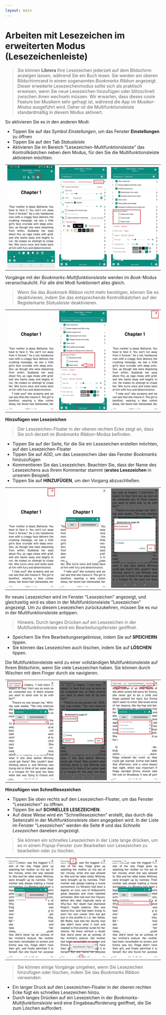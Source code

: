 ```yaml
---
layout: main
---
```


# Arbeiten mit Lesezeichen im erweiterten Modus (Lesezeichenleiste)

> Sie können **Librera** Ihre Lesezeichen jederzeit auf dem Bildschirm anzeigen lassen, während Sie ein Buch lesen. Sie werden am oberen Bildschirmrand in einem sogenannten _Bookmarks Ribbon_ angezeigt. Dieser erweiterte Lesezeichenmodus sollte sich als praktisch erweisen, wenn Sie neue Lesezeichen hinzufügen oder blitzschnell zwischen ihnen wechseln müssen.
> Wir erwarten, dass dieses coole Feature bei Musikern sehr gefragt ist, während die App im _Musiker-Modus_ ausgeführt wird. Daher ist die Multifunktionsleiste standardmäßig in diesem Modus aktiviert.

So aktivieren Sie es in den anderen Modi:

* Tippen Sie auf das Symbol _Einstellungen_, um das Fenster **Einstellungen** zu öffnen
* Tippen Sie auf den Tab _Statusleiste_
* Aktivieren Sie im Bereich &quot;Lesezeichen-Multifunktionsleiste&quot; das Kontrollkästchen neben dem Modus, für den Sie die Multifunktionsleiste aktivieren möchten.

||||
|-|-|-|
|![](1.jpg)|![](2.jpg)|![](3.jpg)|

Vorgänge mit der _Bookmarks-Multifunktionsleiste_ werden im _Book_-Modus veranschaulicht. Für alle drei Modi funktioniert alles gleich.

> Wenn Sie das _Bookmark Ribbon_ nicht mehr benötigen, können Sie es deaktivieren, indem Sie das entsprechende Kontrollkästchen auf der Registerkarte _Statusleiste_ deaktivieren.

||||
|-|-|-|
|![](4.jpg)|![](5.jpg)|![](6.jpg)|


**Hinzufügen von Lesezeichen**

> Der Lesezeichen-Floater in der oberen rechten Ecke zeigt an, dass Sie sich derzeit im _Bookmarks Ribbon_-Modus befinden.

* Tippen Sie auf der Seite, für die Sie ein Lesezeichen erstellen möchten, auf den Lesezeichen-Floater
* Tippen Sie auf _ADD_, um das Lesezeichen über das Fenster _Bookmarks_ hinzuzufügen
* Kommentieren Sie das Lesezeichen. Beachten Sie, dass der Name des Lesezeichens aus Ihrem Kommentar stammt (**erstes Lesezeichen** in unserem Beispiel).
* Tippen Sie auf **HINZUFÜGEN**, um den Vorgang abzuschließen.

||||
|-|-|-|
|![](7.jpg)|![](8.jpg)|![](9.jpg)|

Ihr neues Lesezeichen wird im Fenster &quot;Lesezeichen&quot; angezeigt, und gleichzeitig wird es oben in der Multifunktionsleiste &quot;Lesezeichen&quot; angezeigt. Um zu diesem Lesezeichen zurückzukehren, müssen Sie es nur in der Multifunktionsleiste antippen.

> Hinweis: Durch langes Drücken auf ein Lesezeichen in der Multifunktionsleiste wird ein Bearbeitungsfenster geöffnet.
* Speichern Sie Ihre Bearbeitungsergebnisse, indem Sie auf **SPEICHERN** tippen.
* Sie können das Lesezeichen auch löschen, indem Sie auf **LÖSCHEN** tippen.

Die Multifunktionsleiste wird zu einer vollständigen Multifunktionsleiste auf Ihrem Bildschirm, wenn Sie viele Lesezeichen haben. Sie können durch Wischen mit dem Finger durch sie navigieren.

||||
|-|-|-|
|![](10.jpg)|![](15.jpg)|![](11.jpg)|

**Hinzufügen von Schnelllesezeichen**

* Tippen Sie oben rechts auf den Lesezeichen-Floater, um das Fenster &quot;Lesezeichen&quot; zu öffnen.
* Tippen Sie auf **SCHNELLES LESEZEICHEN**.
* Auf diese Weise wird ein &quot;Schnelllesezeichen&quot; erstellt, das durch die Seitenzahl in der Multifunktionsleiste oben angegeben wird. In der Liste im Fenster &quot;Lesezeichen&quot; werden die Seite # und das _Schnelle Lesezeichen_ daneben angezeigt.
> Sie können ein schnelles Lesezeichen in der Liste lange drücken, um es in einem Popup-Fenster zum Bearbeiten von Lesezeichen zu bearbeiten oder zu löschen.

||||
|-|-|-|
|![](12.jpg)|![](13.jpg)|![](14.jpg)|

> Sie können einige Vorgänge umgehen, wenn Sie Lesezeichen hinzufügen oder löschen, indem Sie das _Bookmarks Ribbon_ verwenden:

* Ein langer Druck auf den Lesezeichen-Floater in der oberen rechten Ecke fügt ein schnelles Lesezeichen hinzu.
* Durch langes Drücken auf ein Lesezeichen in der _Bookmarks-Multifunktionsleiste_ wird eine Eingabeaufforderung geöffnet, die Sie zum Löschen auffordert.

